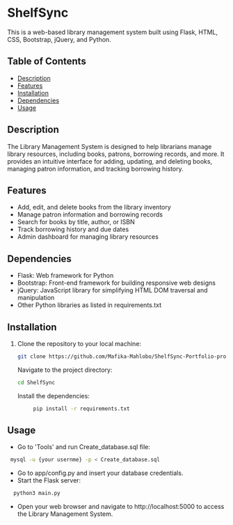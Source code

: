 # ShelfSync

This is a web-based library management system built using Flask, HTML, CSS, Bootstrap, jQuery, and Python.

## Table of Contents
- [Description](#description)
- [Features](#features)
- [Installation](#installation)
- [Dependencies](#dependencies)
- [Usage](#Usage)


## Description
The Library Management System is designed to help librarians manage library resources, including books, patrons, borrowing records, and more. It provides an intuitive interface for adding, updating, and deleting books, managing patron information, and tracking borrowing history.

## Features
- Add, edit, and delete books from the library inventory
- Manage patron information and borrowing records
- Search for books by title, author, or ISBN
- Track borrowing history and due dates
- Admin dashboard for managing library resources

## Dependencies
- Flask: Web framework for Python
- Bootstrap: Front-end framework for building responsive web designs
- jQuery: JavaScript library for simplifying HTML DOM traversal and manipulation
- Other Python libraries as listed in requirements.txt

## Installation
1. Clone the repository to your local machine:
   ```bash
   git clone https://github.com/Mafika-Mahlobo/ShelfSync-Portfolio-project.git
   ```
   Navigate to the project directory:
   ```bash
   cd ShelfSync
   ```
   Install the dependencies:
   ```bash
        pip install -r requirements.txt
   ```

## Usage
- Go to 'Tools' and run Create_database.sql file:
```bash
 mysql -u {your usernme} -p < Create_database.sql
```
- Go to app/config.py and insert your database credentials.
- Start the Flask server:
```bash
  python3 main.py
  ```
- Open your web browser and navigate to http://localhost:5000 to access the Library Management System.



